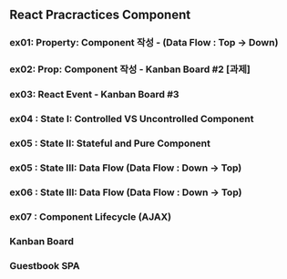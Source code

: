 ## React Pracractices Component


### ex01: Property: Component 작성 - (Data Flow : Top -> Down)
### ex02: Prop: Component 작성 - Kanban Board #2 [과제]
### ex03: React Event - Kanban Board #3
### ex04 : State I: Controlled VS Uncontrolled Component
### ex05 : State II: Stateful and Pure Component
### ex05 : State III: Data Flow (Data Flow : Down -> Top)


### ex06 : State III: Data Flow (Data Flow : Down -> Top)
### ex07 : Component Lifecycle (AJAX)



### Kanban Board
### Guestbook SPA

